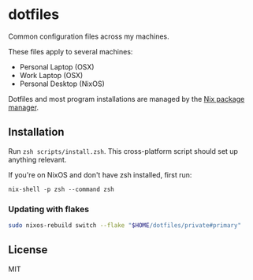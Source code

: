 # dotfiles

Common configuration files across my machines.

These files apply to several machines:

- Personal Laptop (OSX)
- Work Laptop (OSX)
- Personal Desktop (NixOS)

Dotfiles and most program installations are managed by the [Nix package manager](https://nixos.org/nix/).

## Installation

Run `zsh scripts/install.zsh`. This cross-platform script should set up anything relevant.

If you're on NixOS and don't have zsh installed, first run:

```
nix-shell -p zsh --command zsh
```

### Updating with flakes

```bash
sudo nixos-rebuild switch --flake "$HOME/dotfiles/private#primary"
```

## License

MIT
